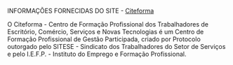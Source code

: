 INFORMAÇÕES FORNECIDAS DO SITE - [Citeforma](https://www.citeforma.pt/)

O Citeforma - Centro de Formação Profissional dos Trabalhadores de Escritório, Comércio, Serviços e Novas Tecnologias
é um Centro de Formação Profissional de Gestão Participada, criado por Protocolo outorgado pelo SITESE - Sindicato dos Trabalhadores do Setor de Serviços
e pelo I.E.F.P. - Instituto do Emprego e Formação Profissional.